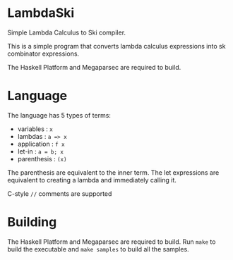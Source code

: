 # LambdaSki
Simple Lambda Calculus to Ski compiler.

This is a simple program that converts lambda calculus expressions into sk combinator expressions.

The Haskell Platform and Megaparsec are required to build.

# Language
The language has 5 types of terms:
* variables : ``x``
* lambdas : ``a => x``
* application : ``f x``
* let-in : ``a = b; x``
* parenthesis : ``(x)``

The parenthesis are equivalent to the inner term. The let expressions are equivalent to creating a lambda and immediately calling it.

C-style ``//`` comments are supported

# Building
The Haskell Platform and Megaparsec are required to build.
Run ``make`` to build the executable and ``make samples`` to build all the samples.

